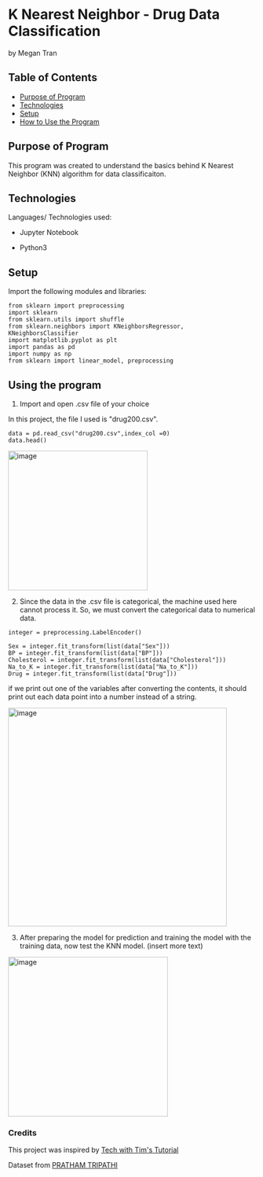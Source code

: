 # K Nearest Neighbor - Drug Data Classification
by Megan Tran

## Table of Contents
* [Purpose of Program](#Purpose-of-program)
* [Technologies](#technologies)
* [Setup](#setup)
* [How to Use the Program](#How-to-Use-the-Program)

## Purpose of Program
This program was created to understand the basics behind K Nearest Neighbor (KNN) algorithm for data classificaiton. 

## Technologies
Languages/ Technologies used:

* Jupyter Notebook

* Python3

## Setup

Import the following modules and libraries:

``` 
from sklearn import preprocessing
import sklearn
from sklearn.utils import shuffle
from sklearn.neighbors import KNeighborsRegressor, KNeighborsClassifier
import matplotlib.pyplot as plt
import pandas as pd
import numpy as np
from sklearn import linear_model, preprocessing

```

## Using the program

1. Import and open .csv file of your choice

In this project, the file I used is "drug200.csv". 

```
data = pd.read_csv("drug200.csv",index_col =0)
data.head()

```
<img width="284" alt="image" src="https://github.com/Sonicdaheghod/KNearestNeighbor.Drug/assets/68253811/a96ba117-302e-4c4b-badf-b3ea86dca58d">

2. Since the data in the .csv file is categorical, the machine used here cannot process it. So, we must convert the categorical data to numerical data.

```
integer = preprocessing.LabelEncoder()

Sex = integer.fit_transform(list(data["Sex"]))
BP = integer.fit_transform(list(data["BP"]))
Cholesterol = integer.fit_transform(list(data["Cholesterol"]))
Na_to_K = integer.fit_transform(list(data["Na_to_K"]))
Drug = integer.fit_transform(list(data["Drug"]))
```
if we print out one of the variables after converting the contents, it should print out each data point into a number instead of a string. 

<img width="445" alt="image" src="https://github.com/Sonicdaheghod/KNearestNeighbor.Drug/assets/68253811/a9538199-b4fb-4d4f-88ee-89173bbd0715">

3. After preparing the model for prediction and training the model with the training data, now test the KNN model. (insert more text)

<img width="325" alt="image" src="https://github.com/Sonicdaheghod/KNearestNeighbor.Drug/assets/68253811/168847a0-6157-4547-9fb1-09014aad7478">


### Credits
This project was inspired by [Tech with Tim's Tutorial](https://www.techwithtim.net/tutorials/machine-learning-python/k-nearest-neighbors-3)

Dataset from [PRATHAM TRIPATHI](https://www.kaggle.com/datasets/prathamtripathi/drug-classification)
